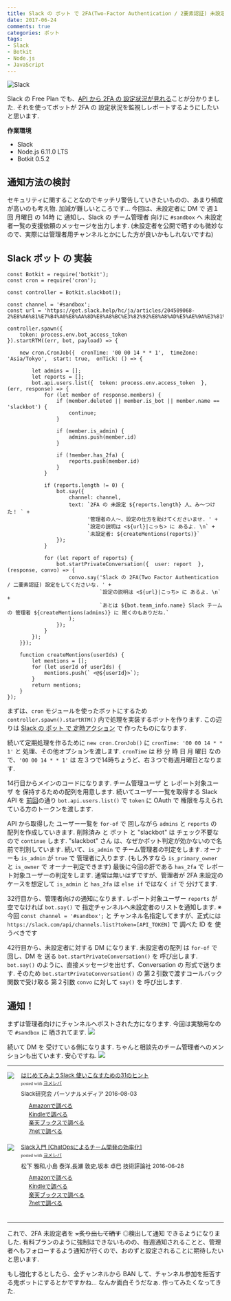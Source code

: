 ```yaml
---
title: Slack の ボット で 2FA(Two-Factor Authentication / 2要素認証) 未設定ユーザ を 監視する - Slack ボット 実装編
date: 2017-06-24
comments: true
categories: ボット
tags:
- Slack
- Botkit
- Node.js
- JavaScript
---
```


![](/images/slack/slack.png "Slack")

Slack の Free Plan でも、[API から 2FA の 設定状況が見れる](/2017/06/19/Slackのボットで2FA未設定ユーザを監視する-API確認編/)ことが分かりました. それを使ってボットが 2FA の 設定状況を監視しレポートするようにしたいと思います.

**作業環境**
- Slack
- Node.js 6.11.0 LTS
- Botkit 0.5.2


## 通知方法の検討
セキュリティに関することなのでキッチリ警告していきたいものの、あまり頻度が高いのも考え物. 加減が難しいところです...
今回は、未設定者に DM で 週１回 月曜日 の 14時 に 通知し、Slack の チーム管理者 向けに `#sandbox` へ 未設定者一覧の支援依頼のメッセージを出力します. (未設定者を公開で晒すのも微妙なので、実際には管理者用チャンネルとかにした方が良いかもしれないですね)


## Slack ボット の 実装
```javascrip
const Botkit = require('botkit');
const cron = require('cron');

const controller = Botkit.slackbot();

const channel = '#sandbox';
const url = 'https://get.slack.help/hc/ja/articles/204509068-2%E8%A6%81%E7%B4%A0%E8%AA%8D%E8%A8%BC%E3%82%92%E8%A8%AD%E5%AE%9A%E3%81%99%E3%82%8B';

controller.spawn({
    token: process.env.bot_access_token
}).startRTM((err, bot, payload) => {

    new cron.CronJob({  cronTime: '00 00 14 * * 1',  timeZone: 'Asia/Tokyo',  start: true,  onTick: () => {

        let admins = [];
        let reports = [];
        bot.api.users.list({  token: process.env.access_token  }, (err, response) => {
            for (let member of response.members) {
                if (member.deleted || member.is_bot || member.name == 'slackbot') {
                    continue;
                }

                if (member.is_admin) {
                    admins.push(member.id)
                }

                if (!member.has_2fa) {
                    reports.push(member.id)
                }
            }

            if (reports.length != 0) {
                bot.say({
                    channel: channel,
                    text: `2FA の 未設定 ${reports.length} 人、み～つけた！ ` +
                          '管理者の人～、設定の仕方を助けてくださいませ. ' +
                          `設定の説明は <${url}|こっち> に あるよ. \n` +
                          `未設定者: ${createMentions(reports)}`
                });
            }

            for (let report of reports) {
                bot.startPrivateConversation({  user: report  }, (response, convo) => {
                    convo.say('Slack の 2FA(Two Factor Authentication / 二要素認証) 設定をしてくださいな. ' +
                              `設定の説明は <${url}|こっち> に あるよ. \n` +
                              `あとは ${bot.team_info.name} Slack チーム の 管理者 ${createMentions(admins)} に 聞くのもありだね.`
                    );
                });
            }
        });
    }});

    function createMentions(userIds) {
        let mentions = [];
        for (let userId of userIds) {
            mentions.push(` <@${userId}>`);
        }
        return mentions;
    }
});
```

まずは、`cron` モジュールを使ったボットにするため `controller.spawn().startRTM()` 内で処理を実装するボットを作ります. この辺りは [Slack の ボット で 定時アクション](/2017/01/12/Slackのボットで定時アクション/) で 作ったものになります.

続いて定期処理を作るために `new cron.CronJob()` に `cronTime: '00 00 14 * * 1'` と 処理、その他オプションを渡します. `cronTime` は 秒 分 時 日 月 曜日 なので、`'00 00 14 * * 1'` は 左３つで14時ちょうど、右３つで毎週月曜日となります.

14行目からメインのコードになります. チーム管理ユーザ と レポート対象ユーザ を 保持するための配列を用意します.
続いてユーザー一覧を取得する Slack API を [前回](/2017/06/19/Slackのボットで2FA未設定ユーザを監視する-API確認編/)の通り `bot.api.users.list()` で `token` に OAuth で 権限を与えられている方のトークンを渡します.

API から取得した ユーザー一覧を `for-of` で 回しながら `admins` と `reports` の 配列を作成していきます. 削除済み と ボット と "slackbot" は チェック不要なので `continue` します. "slackbot" さん は、なぜかボット判定が効かないので名前で判別しています.
続いて、`is_admin` で チーム管理者の判定をします. オーナーも `is_admin` が `true` で 管理者に入ります. (もし外すなら `is_primary_owner` と `is_owner` で オーナー判定できます)
最後に今回の肝である `has_2fa` で レポート対象ユーザーの判定をします. 通常は無いはずですが、管理者が 2FA 未設定のケースを想定して `is_admin` と `has_2fa` は `else if` ではなく `if` で 分けてます.

32行目から、管理者向けの通知になります.
レポート対象ユーザー `reports` が 空でなければ `bot.say()` で 指定チャンネルへ未設定者のリストを通知します.
※ 今回 `const channel = '#sandbox';` と チャンネル名指定してますが、正式には  `https://slack.com/api/channels.list?token=[API_TOKEN]` で 調べた ID を 使うべきです

42行目から、未設定者に対する DM になります.
未設定者の配列 は `for-of` で 回し、DM を 送る `bot.startPrivateConversation()` を 呼び出します.
`bot.say()` のように、直接メッセージを出せず、Conversation の 形式で送ります. そのため `bot.startPrivateConversation()` の 第２引数で渡すコールバック関数で受け取る 第２引数 `convo` に対して `say()` を 呼び出します.



## 通知！
まずは管理者向けにチャンネルへポストされた方になります. 今回は実験用なので `#sandbox` に 晒されてます.
![](/images/slack/users-api/03.png)

続いて DM を 受けている側になります. ちゃんと相談先のチーム管理者へのメンションも出ています. 安心ですね.
![](/images/slack/users-api/04.png)



- - - -
<div class="booklink-box" style="text-align:left;padding-bottom:20px;font-size:small;/zoom: 1;overflow: hidden;"><div class="booklink-image" style="float:left;margin:0 15px 10px 0;"><a href="//af.moshimo.com/af/c/click?a_id=860699&p_id=170&pc_id=185&pl_id=4062&s_v=b5Rz2P0601xu&url=http%3A%2F%2Fwww.amazon.co.jp%2Fexec%2Fobidos%2FASIN%2F4893623265" target="_blank" ><img src="https://images-fe.ssl-images-amazon.com/images/I/51SYfM4adrL._SL160_.jpg" style="border: none;" /></a><img src="//i.moshimo.com/af/i/impression?a_id=860699&p_id=170&pc_id=185&pl_id=4062" width="1" height="1" style="border:none;"></div><div class="booklink-info" style="line-height:120%;/zoom: 1;overflow: hidden;"><div class="booklink-name" style="margin-bottom:10px;line-height:120%"><a href="//af.moshimo.com/af/c/click?a_id=860699&p_id=170&pc_id=185&pl_id=4062&s_v=b5Rz2P0601xu&url=http%3A%2F%2Fwww.amazon.co.jp%2Fexec%2Fobidos%2FASIN%2F4893623265" target="_blank" >はじめてみようSlack 使いこなすための31のヒント</a><img src="//i.moshimo.com/af/i/impression?a_id=860699&p_id=170&pc_id=185&pl_id=4062" width="1" height="1" style="border:none;"><div class="booklink-powered-date" style="font-size:8pt;margin-top:5px;font-family:verdana;line-height:120%">posted with <a href="https://yomereba.com" rel="nofollow" target="_blank">ヨメレバ</a></div></div><div class="booklink-detail" style="margin-bottom:5px;">Slack研究会 パーソナルメディア 2016-08-03    </div><div class="booklink-link2" style="margin-top:10px;"><div class="shoplinkamazon" style="margin-right:5px;background: url('//img.yomereba.com/yl.gif') 0 0 no-repeat;padding: 2px 0 2px 18px;white-space: nowrap;"><a href="//af.moshimo.com/af/c/click?a_id=860699&p_id=170&pc_id=185&pl_id=4062&s_v=b5Rz2P0601xu&url=http%3A%2F%2Fwww.amazon.co.jp%2Fexec%2Fobidos%2FASIN%2F4893623265" target="_blank" >Amazonで調べる</a><img src="//i.moshimo.com/af/i/impression?a_id=860699&p_id=170&pc_id=185&pl_id=4062" width="1" height="1" style="border:none;"></div><div class="shoplinkkindle" style="margin-right:5px;background: url('//img.yomereba.com/yl.gif') 0 0 no-repeat;padding: 2px 0 2px 18px;white-space: nowrap;"><a href="//af.moshimo.com/af/c/click?a_id=860699&p_id=170&pc_id=185&pl_id=4062&s_v=b5Rz2P0601xu&url=http%3A%2F%2Fwww.amazon.co.jp%2Fexec%2Fobidos%2FASIN%2FB01L7HCBT2%2F" target="_blank" >Kindleで調べる</a><img src="//i.moshimo.com/af/i/impression?a_id=860699&p_id=170&pc_id=185&pl_id=4062" width="1" height="1" style="border:none;"></div><div class="shoplinkrakuten" style="margin-right:5px;background: url('//img.yomereba.com/yl.gif') 0 -50px no-repeat;padding: 2px 0 2px 18px;white-space: nowrap;"><a href="//af.moshimo.com/af/c/click?a_id=862013&p_id=56&pc_id=56&pl_id=637&s_v=b5Rz2P0601xu&url=http%3A%2F%2Fbooks.rakuten.co.jp%2Frb%2F14364488%2F" target="_blank" >楽天ブックスで調べる</a><img src="//i.moshimo.com/af/i/impression?a_id=862013&p_id=56&pc_id=56&pl_id=637" width="1" height="1" style="border:none;"></div>            <div class="shoplinkseven" style="margin-right:5px;background: url('//img.yomereba.com/yl.gif') 0 -100px no-repeat;padding: 2px 0 2px 18px;white-space: nowrap;"><a href="//af.moshimo.com/af/c/click?a_id=860693&p_id=932&pc_id=1188&pl_id=12456&s_v=b5Rz2P0601xu&url=http%3A%2F%2F7net.omni7.jp%2Fsearch%2F%3FsearchKeywordFlg%3D1%26keyword%3D4-89-362326-3%2520%257C%25204-893-62326-3%2520%257C%25204-8936-2326-3%2520%257C%25204-89362-326-3%2520%257C%25204-893623-26-3%2520%257C%25204-8936232-6-3" target="_blank" >7netで調べる<img src="//i.moshimo.com/af/i/impression?a_id=860693&p_id=932&pc_id=1188&pl_id=12456" width="1" height="1" style="border:none;"></a></div>                          </div></div><div class="booklink-footer" style="clear: left"></div></div>

<div class="booklink-box" style="text-align:left;padding-bottom:20px;font-size:small;/zoom: 1;overflow: hidden;"><div class="booklink-image" style="float:left;margin:0 15px 10px 0;"><a href="//af.moshimo.com/af/c/click?a_id=860699&p_id=170&pc_id=185&pl_id=4062&s_v=b5Rz2P0601xu&url=http%3A%2F%2Fwww.amazon.co.jp%2Fexec%2Fobidos%2FASIN%2F4774182389" target="_blank" ><img src="https://images-fe.ssl-images-amazon.com/images/I/51g9K9r7quL._SL160_.jpg" style="border: none;" /></a><img src="//i.moshimo.com/af/i/impression?a_id=860699&p_id=170&pc_id=185&pl_id=4062" width="1" height="1" style="border:none;"></div><div class="booklink-info" style="line-height:120%;/zoom: 1;overflow: hidden;"><div class="booklink-name" style="margin-bottom:10px;line-height:120%"><a href="//af.moshimo.com/af/c/click?a_id=860699&p_id=170&pc_id=185&pl_id=4062&s_v=b5Rz2P0601xu&url=http%3A%2F%2Fwww.amazon.co.jp%2Fexec%2Fobidos%2FASIN%2F4774182389" target="_blank" >Slack入門 [ChatOpsによるチーム開発の効率化]</a><img src="//i.moshimo.com/af/i/impression?a_id=860699&p_id=170&pc_id=185&pl_id=4062" width="1" height="1" style="border:none;"><div class="booklink-powered-date" style="font-size:8pt;margin-top:5px;font-family:verdana;line-height:120%">posted with <a href="https://yomereba.com" rel="nofollow" target="_blank">ヨメレバ</a></div></div><div class="booklink-detail" style="margin-bottom:5px;">松下 雅和,小島 泰洋,長瀬 敦史,坂本 卓巳 技術評論社 2016-06-28    </div><div class="booklink-link2" style="margin-top:10px;"><div class="shoplinkamazon" style="margin-right:5px;background: url('//img.yomereba.com/yl.gif') 0 0 no-repeat;padding: 2px 0 2px 18px;white-space: nowrap;"><a href="//af.moshimo.com/af/c/click?a_id=860699&p_id=170&pc_id=185&pl_id=4062&s_v=b5Rz2P0601xu&url=http%3A%2F%2Fwww.amazon.co.jp%2Fexec%2Fobidos%2FASIN%2F4774182389" target="_blank" >Amazonで調べる</a><img src="//i.moshimo.com/af/i/impression?a_id=860699&p_id=170&pc_id=185&pl_id=4062" width="1" height="1" style="border:none;"></div><div class="shoplinkkindle" style="margin-right:5px;background: url('//img.yomereba.com/yl.gif') 0 0 no-repeat;padding: 2px 0 2px 18px;white-space: nowrap;"><a href="//af.moshimo.com/af/c/click?a_id=860699&p_id=170&pc_id=185&pl_id=4062&s_v=b5Rz2P0601xu&url=http%3A%2F%2Fwww.amazon.co.jp%2Fexec%2Fobidos%2FASIN%2FB01HI2TD28%2F" target="_blank" >Kindleで調べる</a><img src="//i.moshimo.com/af/i/impression?a_id=860699&p_id=170&pc_id=185&pl_id=4062" width="1" height="1" style="border:none;"></div><div class="shoplinkrakuten" style="margin-right:5px;background: url('//img.yomereba.com/yl.gif') 0 -50px no-repeat;padding: 2px 0 2px 18px;white-space: nowrap;"><a href="//af.moshimo.com/af/c/click?a_id=862013&p_id=56&pc_id=56&pl_id=637&s_v=b5Rz2P0601xu&url=http%3A%2F%2Fbooks.rakuten.co.jp%2Frb%2F14263497%2F" target="_blank" >楽天ブックスで調べる</a><img src="//i.moshimo.com/af/i/impression?a_id=862013&p_id=56&pc_id=56&pl_id=637" width="1" height="1" style="border:none;"></div>           <div class="shoplinkseven" style="margin-right:5px;background: url('//img.yomereba.com/yl.gif') 0 -100px no-repeat;padding: 2px 0 2px 18px;white-space: nowrap;"><a href="//af.moshimo.com/af/c/click?a_id=860693&p_id=932&pc_id=1188&pl_id=12456&s_v=b5Rz2P0601xu&url=http%3A%2F%2F7net.omni7.jp%2Fsearch%2F%3FsearchKeywordFlg%3D1%26keyword%3D4-77-418238-4%2520%257C%25204-774-18238-4%2520%257C%25204-7741-8238-4%2520%257C%25204-77418-238-4%2520%257C%25204-774182-38-4%2520%257C%25204-7741823-8-4" target="_blank" >7netで調べる<img src="//i.moshimo.com/af/i/impression?a_id=860693&p_id=932&pc_id=1188&pl_id=12456" width="1" height="1" style="border:none;"></a></div>                          </div></div><div class="booklink-footer" style="clear: left"></div></div>



- - - -
これで、2FA 未設定者を ~~×炙り出して晒す~~ ◎検出して通知 できるようになりました.
有料プランのように強制はできないものの、毎週通知されることと、管理者へもフォローするよう通知が行くので、おのずと設定されることに期待したいと思います.

もし強化するとしたら、全チャンネルから BAN して、チャンネル参加を拒否する鬼ボットにするとかですかね... なんか面白そうだなぁ. 作ってみたくなってきた.
